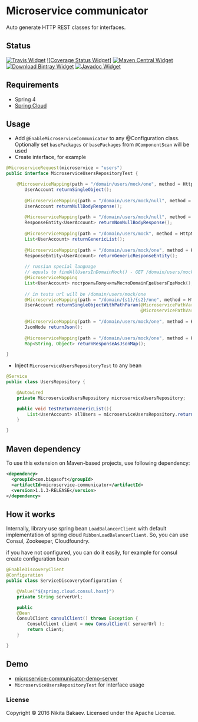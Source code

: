 # Microservice communicator

Auto generate HTTP REST classes for interfaces.

## Status
[![Travis Widget]][Travis] [![Coverage Status Widget]][Coverage Status] [![Maven Central Widget]][Maven Central]  [![Download Bintray Widget]][Download Bintray] [![Javadoc Widget]][Javadoc]

[Travis]: https://travis-ci.org/biqasoft/microservice-communicator
[Travis Widget]: https://travis-ci.org/biqasoft/microservice-communicator.svg?branch=master
[Coverage Status]: https://codecov.io/github/biqasoft/microservice-communicator?branch=master
[Maven Central]: https://mvnrepository.com/artifact/com.biqasoft/microservice-communicator
[Maven Central Widget]: https://img.shields.io/maven-central/v/com.biqasoft/microservice-communicator.svg
[Download Bintray]: https://bintray.com/biqasoft/maven/microservice-communicator/_latestVersion
[Download Bintray Widget]: https://api.bintray.com/packages/biqasoft/maven/microservice-communicator/images/download.svg
[Javadoc]: http://www.javadoc.io/doc/com.biqasoft/microservice-communicator
[Javadoc Widget]: https://javadoc-emblem.rhcloud.com/doc/com.biqasoft/microservice-communicator/badge.svg


## Requirements
 - Spring 4
 - [Spring Cloud](http://projects.spring.io/spring-cloud/)

## Usage
 - Add `@EnableMicroserviceCommunicator` to any @Configuration class. Optionally set `basePackages` or `basePackages` from `@ComponentScan` will be used
 - Create interface, for example
 
```java
@MicroserviceRequest(microservice = "users")
public interface MicroserviceUsersRepositoryTest {

    @MicroserviceMapping(path = "/domain/users/mock/one", method = HttpMethod.GET)
       UserAccount returnSingleObject();
   
       @MicroserviceMapping(path = "/domain/users/mock/null", method = HttpMethod.GET)
       UserAccount returnNullBodyResponse();
   
       @MicroserviceMapping(path = "/domain/users/mock/null", method = HttpMethod.GET)
       ResponseEntity<UserAccount> returnNonNullBodyResponse();
   
       @MicroserviceMapping(path = "/domain/users/mock", method = HttpMethod.GET)
       List<UserAccount> returnGenericList();
   
       @MicroserviceMapping(path = "/domain/users/mock/one", method = HttpMethod.GET)
       ResponseEntity<UserAccount> returnGenericResponseEntity();
   
       // russian special language
       // equals to findAllUsersInDomainMock() - GET /domain/users/mock
       @MicroserviceMapping
       List<UserAccount> построитьПолучитьМестоDomainГдеUsersГдеMock();
   
       // in tests url will be /domain/users/mock/one
       @MicroserviceMapping(path = "/domain/{s1}/{s2}/one", method = HttpMethod.GET)
       UserAccount returnSingleObjectWithPathParam(@MicroservicePathVariable(param = "s1") String s,
                                                   @MicroservicePathVariable(param = "s2") String s2);
   
       @MicroserviceMapping(path = "/domain/users/mock/one", method = HttpMethod.GET)
       JsonNode returnJson();
   
       @MicroserviceMapping(path = "/domain/users/mock/one", method = HttpMethod.GET, convertResponseToMap = true)
       Map<String, Object> returnResponseAsJsonMap();

}
```

 - Inject `MicroserviceUsersRepositoryTest` to any bean
```java
@Service
public class UsersRepository {

    @Autowired
    private MicroserviceUsersRepository microserviceUsersRepository;

    public void testReturnGenericList(){
        List<UserAccount> allUsers = microserviceUsersRepository.returnGenericList();
    }

}
```

## Maven dependency

To use this extension on Maven-based projects, use following dependency:

```xml
<dependency>
  <groupId>com.biqasoft</groupId>
  <artifactId>microservice-communicator</artifactId>
  <version>1.1.3-RELEASE</version>
</dependency>
```
 
## How it works

Internally, library use spring bean `LoadBalancerClient` with default implementation of spring cloud `RibbonLoadBalancerClient`. So, you can use Consul, Zookeeper, Cloudfoundry.
 
if you have not configured, you can do it easily, for example for consul create configuration bean 

```java
@EnableDiscoveryClient
@Configuration
public class ServiceDiscoveryConfiguration {

    @Value("${spring.cloud.consul.host}")
    private String serverUrl;

    public
    @Bean
    ConsulClient consulClient() throws Exception {
        ConsulClient client = new ConsulClient( serverUrl );
        return client;
    }

}
```

## Demo
 - [microservice-communicator-demo-server](https://github.com/biqasoft/microservice-communicator-demo-server)
 - `MicroserviceUsersRepositoryTest` for interface usage
 
### License
Copyright © 2016 Nikita Bakaev. Licensed under the Apache License.
